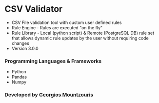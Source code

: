 # CSV Validator

* CSV File validation tool with custom user defined rules
* Rule Engine - Rules are executed "on the fly"
* Rule Library - Local (python script) & Remote (PostgreSQL DB) rule set that allows dynamic rule updates by the user without requiring code changes
* Version 3.0.0

### Programming Languages & Frameworks
- Python
- Pandas
- Numpy

### Developed by [Georgios Mountzouris](mailto:gmountzouris@efka.gov.gr)
